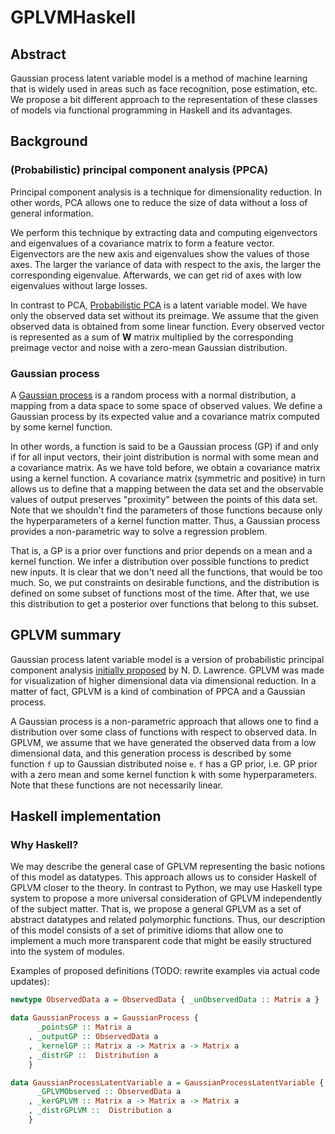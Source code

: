 # GPLVMHaskell

## Abstract

Gaussian process latent variable model is a method of machine learning that is widely used in areas such as face recognition, pose estimation, etc. We propose a bit different approach to the representation of these classes of models via functional programming in Haskell and its  advantages.

## Background

### (Probabilistic) principal component analysis (PPCA)

Principal component analysis is a technique for dimensionality reduction. In other words, PCA allows one to reduce the size of data without a loss of general information.

We perform this technique by extracting data and computing eigenvectors and eigenvalues of a covariance matrix to form a feature vector. Eigenvectors are the new axis and eigenvalues show the values of those axes. The larger the variance of data with respect to the axis, the larger the corresponding eigenvalue. Afterwards, we can get rid of axes with low eigenvalues without large losses.

In contrast to PCA, [Probabilistic PCA](http://www.robots.ox.ac.uk/~cvrg/hilary2006/ppca.pdf) is a latent variable model. We have only the observed data set without its preimage. We assume that the given observed data is obtained from some linear function. Every observed vector is represented as a sum of **W** matrix multiplied by the corresponding preimage vector and noise with a zero-mean Gaussian distribution.

### Gaussian process

A [Gaussian process](https://arxiv.org/abs/1505.02965) is a random process with a normal distribution, a mapping from a data space to some space of observed values. We define a Gaussian process by its expected value and a covariance matrix computed by some kernel function.

In other words, a function is said to be a Gaussian process (GP) if and only if for all input vectors, their joint distribution is normal with some mean and a covariance matrix. As we have told before, we obtain a covariance matrix using a kernel function. A covariance matrix (symmetric and positive) in turn allows us to define that a mapping between the data set and the observable values of output preserves "proximity" between the points of this data set.
Note that we shouldn't find the parameters of those functions because only the hyperparameters of a kernel function matter. Thus, a Gaussian process provides a non-parametric way to solve a regression problem.

That is, a GP is a prior over functions and prior depends on a mean and a kernel function. We infer a distribution over possible functions to predict new inputs. It is clear that we don't need all the functions, that would be too much. So, we put constraints on desirable functions, and the distribution is defined on some subset of functions most of the time. After that, we use this distribution to get a posterior over functions that belong to this subset.

## GPLVM summary

Gaussian process latent variable model is a version of probabilistic principal component analysis [initially proposed](https://papers.nips.cc/paper/2540-gaussian-process-latent-variable-models-for-visualisation-of-high-dimensional-data.pdf) by N. D. Lawrence. GPLVM was made for visualization of higher dimensional data via dimensional reduction. In a matter of fact, GPLVM is a kind of combination of PPCA and a Gaussian process.

A Gaussian process is a non-parametric approach that allows one to find a distribution over some class of functions with respect to observed data.
In GPLVM, we assume that we have generated the observed data from a low dimensional data, and this generation process is described by some function `f` up to Gaussian distributed noise `e`. `f` has a GP prior, i.e. GP prior with a zero mean and some kernel function k with some hyperparameters. Note that these functions are not necessarily linear.

## Haskell implementation

### Why Haskell?

We may describe the general case of GPLVM representing the basic notions of this model as datatypes. This approach allows us to consider Haskell of GPLVM closer to the theory.
In contrast to Python, we may use Haskell type system to propose a more universal consideration of GPLVM independently of the subject matter. That is, we propose a general GPLVM as a set of abstract datatypes and related polymorphic functions.
Thus, our description of this model consists of a set of primitive idioms that allow one to implement a much more transparent code that might be easily structured into the system of modules.

Examples of proposed definitions (TODO: rewrite examples via actual code updates):

```haskell
newtype ObservedData a = ObservedData { _unObservedData :: Matrix a }
```

```haskell
data GaussianProcess a = GaussianProcess {
      _pointsGP :: Matrix a
    , _outputGP :: ObservedData a
    , _kernelGP :: Matrix a -> Matrix a -> Matrix a
    , _distrGP ::  Distribution a
    }
```

```haskell
data GaussianProcessLatentVariable a = GaussianProcessLatentVariable {
      _GPLVMObserved :: ObservedData a
    , _kerGPLVM :: Matrix a -> Matrix a -> Matrix a
    , _distrGPLVM ::  Distribution a
    }
```
